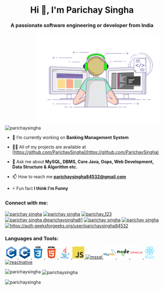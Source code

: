 <h1 align="center">Hi 👋, I'm Parichay Singha</h1>
<h3 align="center">A passionate software engineering or developer from India</h3>
<img align="right" alt="coding" width="400" src="https://github.com/ParichaySingha/Parichay-Singha/blob/main/68747470733a2f2f696d616765732e73717561726573706163652d63646e2e636f6d2f636f6e74656e742f76312f3537363966633430316236333162616231616464623261622f313534313538303631313632342d5445363451474b524a4738535741495553.gif">

<p align="left"> <img src="https://komarev.com/ghpvc/?username=parichaysingha&label=Profile%20views&color=0e75b6&style=flat" alt="parichaysingha" /> </p>

- 🔭 I’m currently working on **Banking Management System**

- 👨‍💻 All of my projects are available at [https://github.com/ParichaySingha](https://github.com/ParichaySingha)

- 💬 Ask me about **MySQL, DBMS, Core Java, Oops, Web Development, Data Structure & Algorithm etc.**

- 📫 How to reach me **parichaysingha84532@gmail.com**

- ⚡ Fun fact **I think I'm Funny**

<h3 align="left">Connect with me:</h3>
<p align="left">
<a href="https://linkedin.com/in/parichay singha" target="blank"><img align="center" src="https://raw.githubusercontent.com/rahuldkjain/github-profile-readme-generator/master/src/images/icons/Social/linked-in-alt.svg" alt="parichay singha" height="30" width="40" /></a>
<a href="https://fb.com/parichay singha" target="blank"><img align="center" src="https://raw.githubusercontent.com/rahuldkjain/github-profile-readme-generator/master/src/images/icons/Social/facebook.svg" alt="parichay singha" height="30" width="40" /></a>
<a href="https://www.codechef.com/users/parichay_123" target="blank"><img align="center" src="https://cdn.jsdelivr.net/npm/simple-icons@3.1.0/icons/codechef.svg" alt="parichay_123" height="30" width="40" /></a>
<a href="https://www.hackerrank.com/parichay singha @parichaysingha81" target="blank"><img align="center" src="https://raw.githubusercontent.com/rahuldkjain/github-profile-readme-generator/master/src/images/icons/Social/hackerrank.svg" alt="parichay singha @parichaysingha81" height="30" width="40" /></a>
<a href="https://www.leetcode.com/parichay singha" target="blank"><img align="center" src="https://raw.githubusercontent.com/rahuldkjain/github-profile-readme-generator/master/src/images/icons/Social/leet-code.svg" alt="parichay singha" height="30" width="40" /></a>
<a href="https://www.hackerearth.com/parichay singha" target="blank"><img align="center" src="https://raw.githubusercontent.com/rahuldkjain/github-profile-readme-generator/master/src/images/icons/Social/hackerearth.svg" alt="parichay singha" height="30" width="40" /></a>
<a href="https://auth.geeksforgeeks.org/user/https://auth.geeksforgeeks.org/user/parichaysingha84532" target="blank"><img align="center" src="https://raw.githubusercontent.com/rahuldkjain/github-profile-readme-generator/master/src/images/icons/Social/geeks-for-geeks.svg" alt="https://auth.geeksforgeeks.org/user/parichaysingha84532" height="30" width="40" /></a>
</p>

<h3 align="left">Languages and Tools:</h3>
<p align="left"> <a href="https://www.cprogramming.com/" target="_blank" rel="noreferrer"> <img src="https://raw.githubusercontent.com/devicons/devicon/master/icons/c/c-original.svg" alt="c" width="40" height="40"/> </a> <a href="https://www.w3schools.com/cpp/" target="_blank" rel="noreferrer"> <img src="https://raw.githubusercontent.com/devicons/devicon/master/icons/cplusplus/cplusplus-original.svg" alt="cplusplus" width="40" height="40"/> </a> <a href="https://www.w3schools.com/css/" target="_blank" rel="noreferrer"> <img src="https://raw.githubusercontent.com/devicons/devicon/master/icons/css3/css3-original-wordmark.svg" alt="css3" width="40" height="40"/> </a> <a href="https://www.w3.org/html/" target="_blank" rel="noreferrer"> <img src="https://raw.githubusercontent.com/devicons/devicon/master/icons/html5/html5-original-wordmark.svg" alt="html5" width="40" height="40"/> </a> <a href="https://www.java.com" target="_blank" rel="noreferrer"> <img src="https://raw.githubusercontent.com/devicons/devicon/master/icons/java/java-original.svg" alt="java" width="40" height="40"/> </a> <a href="https://developer.mozilla.org/en-US/docs/Web/JavaScript" target="_blank" rel="noreferrer"> <img src="https://raw.githubusercontent.com/devicons/devicon/master/icons/javascript/javascript-original.svg" alt="javascript" width="40" height="40"/> </a> <a href="https://www.microsoft.com/en-us/sql-server" target="_blank" rel="noreferrer"> <img src="https://www.svgrepo.com/show/303229/microsoft-sql-server-logo.svg" alt="mssql" width="40" height="40"/> </a> <a href="https://www.mysql.com/" target="_blank" rel="noreferrer"> <img src="https://raw.githubusercontent.com/devicons/devicon/master/icons/mysql/mysql-original-wordmark.svg" alt="mysql" width="40" height="40"/> </a> <a href="https://nodejs.org" target="_blank" rel="noreferrer"> <img src="https://raw.githubusercontent.com/devicons/devicon/master/icons/nodejs/nodejs-original-wordmark.svg" alt="nodejs" width="40" height="40"/> </a> <a href="https://www.oracle.com/" target="_blank" rel="noreferrer"> <img src="https://raw.githubusercontent.com/devicons/devicon/master/icons/oracle/oracle-original.svg" alt="oracle" width="40" height="40"/> </a> <a href="https://reactjs.org/" target="_blank" rel="noreferrer"> <img src="https://raw.githubusercontent.com/devicons/devicon/master/icons/react/react-original-wordmark.svg" alt="react" width="40" height="40"/> </a> <a href="https://reactnative.dev/" target="_blank" rel="noreferrer"> <img src="https://reactnative.dev/img/header_logo.svg" alt="reactnative" width="40" height="40"/> </a> </p>

<p><img align="left" src="https://github-readme-stats.vercel.app/api/top-langs?username=parichaysingha&show_icons=true&locale=en&layout=compact" alt="parichaysingha" /></p>

<p>&nbsp;<img align="center" src="https://github-readme-stats.vercel.app/api?username=parichaysingha&show_icons=true&locale=en" alt="parichaysingha" /></p>

<p><img align="center" src="https://github-readme-streak-stats.herokuapp.com/?user=parichaysingha&" alt="parichaysingha" /></p>
